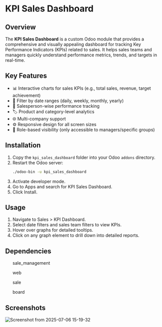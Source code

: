 # KPI Sales Dashboard

## Overview

The **KPI Sales Dashboard** is a custom Odoo module that provides a comprehensive and visually appealing dashboard for tracking Key Performance Indicators (KPIs) related to sales. It helps sales teams and managers quickly understand performance metrics, trends, and targets in real-time.

## Key Features

- 📊 Interactive charts for sales KPIs (e.g., total sales, revenue, target achievement)
- 📅 Filter by date ranges (daily, weekly, monthly, yearly)
- 🧑 Salesperson-wise performance tracking
- 🏷️ Product and category-level analytics
- 🌐 Multi-company support
- ⚙️ Responsive design for all screen sizes
- 🔐 Role-based visibility (only accessible to managers/specific groups)

## Installation

1. Copy the `kpi_sales_dashboard` folder into your Odoo `addons` directory.
2. Restart the Odoo server:
   ```bash
   ./odoo-bin -u kpi_sales_dashboard
3. Activate developer mode.
4. Go to Apps and search for KPI Sales Dashboard.
5. Click Install.

## Usage

1. Navigate to Sales > KPI Dashboard.
2. Select date filters and sales team filters to view KPIs.
3. Hover over graphs for detailed tooltips.
4. Click on any graph element to drill down into detailed reports.

## Dependencies
<ul>sale_management </ul>
<ul>web</ul>
<ul>sale</ul>
<ul>board</ul>

## Screenshots

![Screenshot from 2025-07-06 15-19-32](https://github.com/user-attachments/assets/8624b09e-aee5-4fce-995d-211bc81b45c1)
